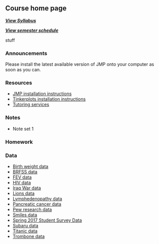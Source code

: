 ## Course home page

***[View Syllabus](Syllabus.md)***

[***View semester schedule***](Schedule.md)

stuff
### Announcements

Please install the latest available version of JMP onto your computer as soon as you can.

### Resources

* [JMP installation instructions](https://silasbergen.github.io/CourseResources/JMP_installation.html)
* [Tinkerplots installation instructions](https://silasbergen.github.io/CourseResources/Tinkerplots.pdf)
* [Tutoring services](http://www.winona.edu/tutoring/)



### Notes

 * Note set 1


### Homework

### Data


-   [Birth weight
    data](https://github.com/silasbergen/CourseResources/raw/master/Data/Birthweight.jmp)
-   [BRFSS
    data](https://www.dropbox.com/s/lbqr85a1to664n9/BRFSS.jmp?dl=0)
-   [FEV
    data](https://github.com/silasbergen/CourseResources/raw/master/Data/FEVdata.jmp)
-   [HIV
    data](https://github.com/silasbergen/CourseResources/raw/master/Data/HIV-Antiretroviral.jmp)
-   [Iraq War
    data](https://github.com/silasbergen/CourseResources/raw/master/Data/IraqWar.jmp)
-   [Lions
    data](https://github.com/silasbergen/CourseResources/raw/master/Data/Lions.jmp)
-   [Lymphedenopathy
    data](https://github.com/silasbergen/CourseResources/raw/master/Data/LymphNodes.jmp)
-   [Pancreatic cancer
    data](https://github.com/silasbergen/CourseResources/raw/master/Data/Pancreatic_Cancer_Data.jmp)
-   [Pew research
    data](https://github.com/silasbergen/CourseResources/raw/master/Data/PewFacebookData.jmp)
-   [Smiles
    data](https://github.com/silasbergen/CourseResources/raw/master/Data/Smiles.jmp)
-   [Spring 2017 Student Survey
    Data](https://github.com/silasbergen/CourseResources/raw/master/Data/StudentSurveyData.jmp)
-   [Subaru
    data](https://github.com/silasbergen/CourseResources/raw/master/Data/subarus.jmp)
-   [Titanic
    data](https://github.com/silasbergen/CourseResources/raw/master/Data/Titanic.jmp)
-   [Trombone
    data](https://github.com/silasbergen/CourseResources/raw/master/Data/trombone.jmp)







